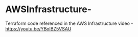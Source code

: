 # AWSInfrastructure-
Terraform code referenced in the AWS Infrastructure video  - https://youtu.be/YBoIBZ5VSAU

